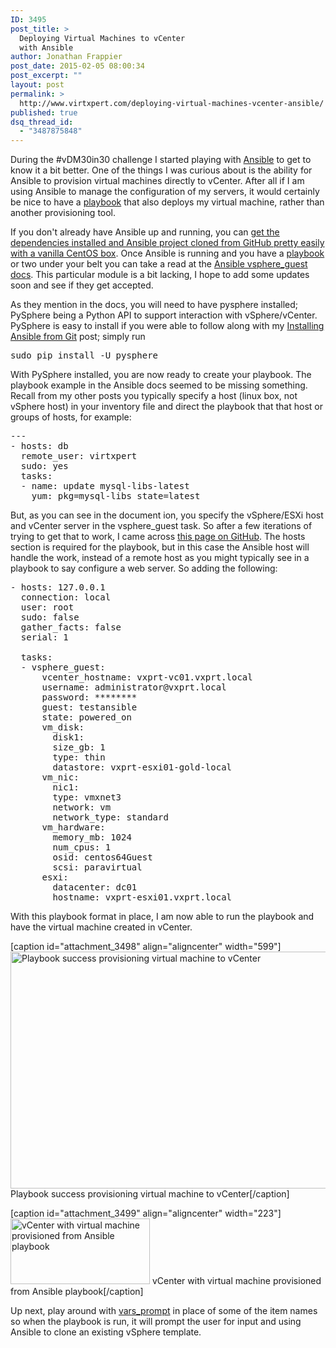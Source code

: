 ```yaml
---
ID: 3495
post_title: >
  Deploying Virtual Machines to vCenter
  with Ansible
author: Jonathan Frappier
post_date: 2015-02-05 08:00:34
post_excerpt: ""
layout: post
permalink: >
  http://www.virtxpert.com/deploying-virtual-machines-vcenter-ansible/
published: true
dsq_thread_id:
  - "3487875848"
---
```

During the #vDM30in30 challenge I started playing with <a href="http://www.virtxpert.com/tag/ansible/" target="_blank">Ansible</a> to get to know it a bit better. One of the things I was curious about is the ability for Ansible to provision virtual machines directly to vCenter. After all if I am using Ansible to manage the configuration of my servers, it would certainly be nice to have a <a href="http://www.virtxpert.com/tag/playbook/" target="_blank">playbook</a> that also deploys my virtual machine, rather than another provisioning tool.

If you don't already have Ansible up and running, you can <a title="Installing Ansible via Git" href="http://www.virtxpert.com/installing-ansible-via-git/" target="_blank">get the dependencies installed and Ansible project cloned from GitHub pretty easily with a vanilla CentOS box</a>. Once Ansible is running and you have a <a href="http://www.virtxpert.com/tag/playbook/" target="_blank">playbook</a> or two under your belt you can take a read at the <a href="http://docs.ansible.com/vsphere_guest_module.html#examples" target="_blank">Ansible vsphere_guest docs</a>. This particular module is a bit lacking, I hope to add some updates soon and see if they get accepted.

As they mention in the docs, you will need to have pysphere installed; PySphere being a Python API to support interaction with vSphere/vCenter. PySphere is easy to install if you were able to follow along with my <a title="Installing Ansible via Git" href="http://www.virtxpert.com/installing-ansible-via-git/" target="_blank">Installing Ansible from Git</a> post; simply run
<pre>sudo pip install -U pysphere</pre>
With PySphere installed, you are now ready to create your playbook. The playbook example in the Ansible docs seemed to be missing something. Recall from my other posts you typically specify a host (linux box, not vSphere host) in your inventory file and direct the playbook that that host or groups of hosts, for example:
<pre>---
- hosts: db
  remote_user: virtxpert
  sudo: yes
  tasks:  
  - name: update mysql-libs-latest 
    yum: pkg=mysql-libs state=latest</pre>
But, as you can see in the document ion, you specify the vSphere/ESXi host and vCenter server in the vsphere_guest task. So after a few iterations of trying to get that to work, I came across <a href="https://github.com/romeotheriault/ansible-vsphere_guest" target="_blank">this page on GitHub</a>. The hosts section is required for the playbook, but in this case the Ansible host will handle the work, instead of a remote host as you might typically see in a playbook to say configure a web server. So adding the following:
<pre>- hosts: 127.0.0.1
  connection: local
  user: root
  sudo: false
  gather_facts: false
  serial: 1

  tasks:
  - vsphere_guest:
      vcenter_hostname: vxprt-vc01.vxprt.local
      username: administrator@vxprt.local
      password: ********
      guest: testansible
      state: powered_on
      vm_disk:
        disk1:
        size_gb: 1
        type: thin
        datastore: vxprt-esxi01-gold-local
      vm_nic:
        nic1:
        type: vmxnet3
        network: vm
        network_type: standard
      vm_hardware:
        memory_mb: 1024
        num_cpus: 1
        osid: centos64Guest
        scsi: paravirtual
      esxi:
        datacenter: dc01
        hostname: vxprt-esxi01.vxprt.local
</pre>
With this playbook format in place, I am now able to run the playbook and have the virtual machine created in vCenter.

[caption id="attachment_3498" align="aligncenter" width="599"]<a href="http://www.virtxpert.com/wp-content/uploads/2015/02/playbook-ansible-provision-vm-vcenter.png"><img class="size-full wp-image-3498" src="http://www.virtxpert.com/wp-content/uploads/2015/02/playbook-ansible-provision-vm-vcenter.png" alt="Playbook success provisioning virtual machine to vCenter" width="599" height="379" /></a> Playbook success provisioning virtual machine to vCenter[/caption]

[caption id="attachment_3499" align="aligncenter" width="223"]<a href="http://www.virtxpert.com/wp-content/uploads/2015/02/vcenter-vm-provisioned-ansible.png"><img class="size-full wp-image-3499" src="http://www.virtxpert.com/wp-content/uploads/2015/02/vcenter-vm-provisioned-ansible.png" alt="vCenter with virtual machine provisioned from Ansible playbook" width="223" height="105" /></a> vCenter with virtual machine provisioned from Ansible playbook[/caption]

Up next, play around with <a href="http://docs.ansible.com/playbooks_prompts.html" target="_blank">vars_prompt</a> in place of some of the item names so when the playbook is run, it will prompt the user for input and using Ansible to clone an existing vSphere template.